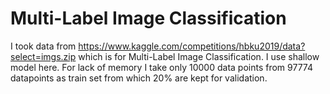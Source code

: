 # Multi-Label Image Classification
I took data from https://www.kaggle.com/competitions/hbku2019/data?select=imgs.zip which is for Multi-Label Image Classification. I use shallow model here. For lack of memory I take only 10000 data points from 97774 datapoints as train set from which 20% are kept for validation.
